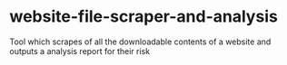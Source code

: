 # website-file-scraper-and-analysis
Tool which scrapes of all the downloadable contents of a website and outputs a analysis report for their risk
